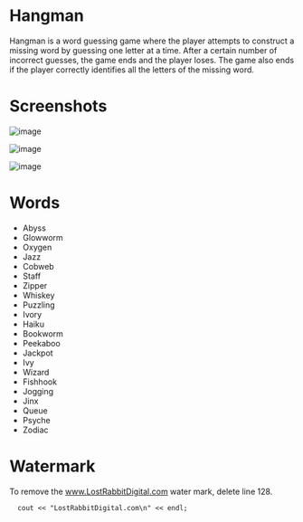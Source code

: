 # Hangman
Hangman is a word guessing game where the player attempts to construct a missing word by guessing one letter at a time. After a certain number of incorrect guesses, the game ends and the player loses. The game also ends if the player correctly identifies all the letters of the missing word.

# Screenshots
![image](https://user-images.githubusercontent.com/11488952/174135436-9a02dd98-ce73-42dc-9c1f-32049f68f85f.png)

![image](https://user-images.githubusercontent.com/11488952/174135583-0b120647-8f57-4dee-b89b-47ffad09aaa6.png)

![image](https://user-images.githubusercontent.com/11488952/174135322-a323f93b-b79e-467c-a388-52e82d04aa6c.png)

# Words
- Abyss
- Glowworm
- Oxygen
- Jazz
- Cobweb
- Staff
- Zipper
- Whiskey
- Puzzling
- Ivory
- Haiku
- Bookworm
- Peekaboo
- Jackpot
- Ivy
- Wizard
- Fishhook
- Jogging
- Jinx
- Queue
- Psyche
- Zodiac

# Watermark
To remove the www.LostRabbitDigital.com water mark, delete line 128. 
```
  cout << "LostRabbitDigital.com\n" << endl;
```
